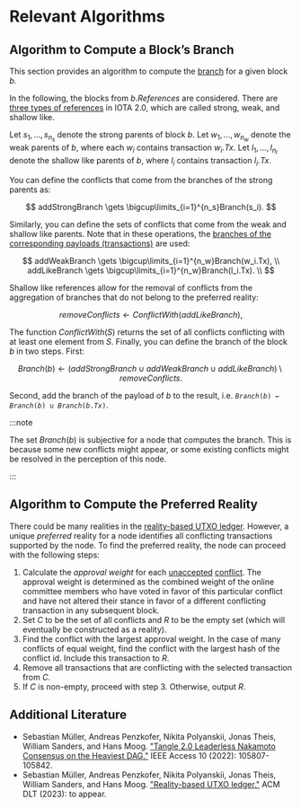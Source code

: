 # Relevant Algorithms

## Algorithm to Compute a Block’s Branch

This section provides an algorithm to compute the [branch](preliminaries.md#reality-based-utxo-ledger) for a given block $b$.

In the following, the blocks from $b.References$ are considered. There are [three types of references](preliminaries.md#block-references) in IOTA 2.0, which are called strong, weak, and shallow like.

Let $s_1,\ldots,s_{n_s}$ denote the strong parents of block $b$. Let $w_1,\ldots,w_{n_w}$ denote the weak parents of $b$, where each $w_i$ contains transaction $w_i.Tx$. Let $l_1,\ldots,l_{n_l}$ denote the shallow like parents of $b$, where $l_i$ contains transaction $l_i.Tx$.

You can define the conflicts that come from the branches of the strong parents as:

$$
addStrongBranch \gets \bigcup\limits_{i=1}^{n_s}Branch(s_i).
$$

Similarly, you can define the sets of conflicts that come from the weak and shallow like parents. Note that in these operations, the [branches of the corresponding payloads (transactions)](preliminaries.md#reality-based-utxo-ledger) are used:

$$
addWeakBranch \gets \bigcup\limits_{i=1}^{n_w}Branch(w_i.Tx), \\
addLikeBranch \gets \bigcup\limits_{i=1}^{n_w}Branch(l_i.Tx). \\
$$

Shallow like references allow for the removal of conflicts from the aggregation of branches that do not belong to the preferred reality:

$$
removeConflicts  \gets ConflictWith(addLikeBranch),
$$

The function $ConflictWith(S)$ returns the set of all conflicts conflicting with at least one element from $S$. Finally, you can define the branch of the block $b$ in two steps. First:

$$
Branch(b)\gets \left(addStrongBranch \cup addWeakBranch \cup addLikeBranch\right) \setminus removeConflicts.
$$

Second, add the branch of the payload of $b$ to the result, i.e. <code>$Branch(b)\gets Branch(b)\cup Branch(b.Tx)$</code>.

:::note

The set $Branch(b)$ is subjective for a node that computes the branch. This is because some new conflicts might appear, or some existing conflicts might be resolved in the perception of this node.

:::

## Algorithm to Compute the Preferred Reality

There could be many realities in the [reality-based UTXO ledger](preliminaries.md#reality-based-utxo-ledger). However, a unique _preferred_ reality for a node identifies all conflicting transactions supported by the node. To find the preferred reality, the node can proceed with the following steps:

1. Calculate the _approval weight_ for each [unaccepted](consensus-flags.md#acceptance-flag) [conflict](preliminaries.md#reality-based-utxo-ledger). The approval weight is determined as the combined weight of the online committee members who have voted in favor of this particular conflict and have not altered their stance in favor of a different conflicting transaction in any subsequent block.
2. Set $C$ to be the set of all conflicts and $R$ to be the empty set (which will eventually be constructed as a reality).
3. Find the conflict with the largest approval weight. In the case of many conflicts of equal weight, find the conflict with the largest hash of the conflict id. Include this transaction to $R$.
4. Remove all transactions that are conflicting with the selected transaction from $C$.
5. If $C$ is non-empty, proceed with step 3. Otherwise, output $R$.

## Additional Literature

- Sebastian Müller, Andreas Penzkofer, Nikita Polyanskii, Jonas Theis, William Sanders, and Hans Moog. ["Tangle 2.0 Leaderless Nakamoto Consensus on the Heaviest DAG."](https://ieeexplore.ieee.org/iel7/6287639/6514899/09907014.pdf) IEEE Access 10 (2022): 105807-105842.
- Sebastian Müller, Andreas Penzkofer, Nikita Polyanskii, Jonas Theis, William Sanders, and Hans Moog. ["Reality-based UTXO ledger."](https://arxiv.org/pdf/2205.01345) ACM DLT (2023): to appear.
